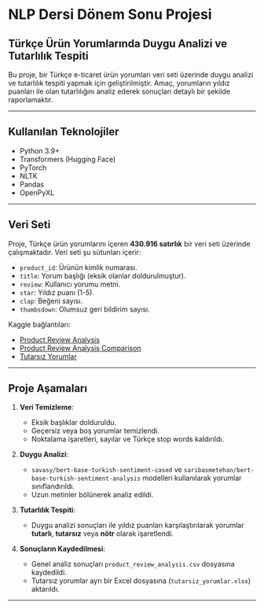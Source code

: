# NLP Dersi Dönem Sonu Projesi

## Türkçe Ürün Yorumlarında Duygu Analizi ve Tutarlılık Tespiti

Bu proje, bir Türkçe e-ticaret ürün yorumları veri seti üzerinde duygu analizi ve tutarlılık tespiti yapmak için geliştirilmiştir. Amaç, yorumların yıldız puanları ile olan tutarlılığını analiz ederek sonuçları detaylı bir şekilde raporlamaktır.

---

## Kullanılan Teknolojiler
- Python 3.9+
- Transformers (Hugging Face)
- PyTorch
- NLTK
- Pandas
- OpenPyXL

---

## Veri Seti
Proje, Türkçe ürün yorumlarını içeren **430.916 satırlık** bir veri seti üzerinde çalışmaktadır. Veri seti şu sütunları içerir:
- `product_id`: Ürünün kimlik numarası.
- `title`: Yorum başlığı (eksik olanlar doldurulmuştur).
- `review`: Kullanıcı yorumu metni.
- `star`: Yıldız puanı (1-5).
- `clap`: Beğeni sayısı.
- `thumbsdown`: Olumsuz geri bildirim sayısı.

Kaggle bağlantıları:
- [Product Review Analysis](https://www.kaggle.com/datasets/aslemimolu/product-review-analysis)
- [Product Review Analysis Comparison](https://www.kaggle.com/datasets/aslemimolu/product-review-analysis-comparison)
- [Tutarsız Yorumlar](https://www.kaggle.com/datasets/aslemimolu/tutarsiz-yorumlar)

---

## Proje Aşamaları
1. **Veri Temizleme**:
   - Eksik başlıklar dolduruldu.
   - Geçersiz veya boş yorumlar temizlendi.
   - Noktalama işaretleri, sayılar ve Türkçe stop words kaldırıldı.

2. **Duygu Analizi**:
   - `savasy/bert-base-turkish-sentiment-cased` ve `saribasmetehan/bert-base-turkish-sentiment-analysis` modelleri kullanılarak yorumlar sınıflandırıldı.
   - Uzun metinler bölünerek analiz edildi.

3. **Tutarlılık Tespiti**:
   - Duygu analizi sonuçları ile yıldız puanları karşılaştırılarak yorumlar **tutarlı**, **tutarsız** veya **nötr** olarak işaretlendi.

4. **Sonuçların Kaydedilmesi**:
   - Genel analiz sonuçları `product_review_analysis.csv` dosyasına kaydedildi.
   - Tutarsız yorumlar ayrı bir Excel dosyasına (`tutarsiz_yorumlar.xlsx`) aktarıldı.

---
